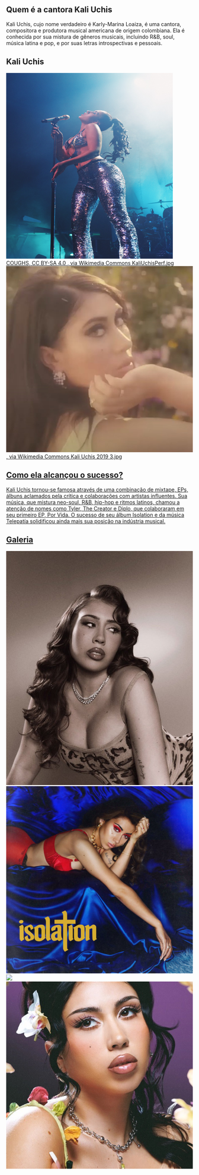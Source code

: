 <!--Jullya Caroline 2°E 13/08/25 -->

<section id="Kali Uchis" class="my-5 pt-6 secao-Kali">
        <div class="container d-flex align-items-center ">
                <div class="col-5">
                        <h2> Quem é a cantora Kali Uchis</h2>
                        <p class="p-2">Kali Uchis, cujo nome verdadeiro é Karly-Marina Loaiza, é uma cantora, compositora e produtora musical americana de origem colombiana. Ela é conhecida por sua mistura de gêneros musicais, incluindo R&B, soul, música latina e pop, e por suas letras introspectivas e pessoais. </p>
                </div>
        </div>
</section>
<section id="inicio" class="my-5">
        <div class="inicio-fundo d-flex justify-content-between align-items-center">
                <div class="esquerda-conteudo">
                        <h1 class="display-4 text-white fst-italic fw-bold">Kali Uchis</h1>
                        <img src="KaliUchisPerf.jpg" class="mb-3" width="450"
                                height="500" loading="lazy">
                        <a href="#kali Uchis"
                                class="btn btn-primary btn-lg botao-inicio fw-semibold">COUGHS, CC BY-SA 4.0 <https://creativecommons.org/licenses/by-sa/4.0>, via Wikimedia Commons
KaliUchisPerf.jpg

</div>
                <img src="Kali_Uchis_2019_3.jpg" class="img-fluid img-inicio" width="600" heigth="600"> 
            <href= Finish Line, CC BY 3.0 <https://creativecommons.org/licenses/by/3.0>, via Wikimedia Commons
Kali Uchis 2019 3.jpg
            </div>
</section>

<section id="tropicalia" class="my-5 pt-6 secao-tropicalia">
        <div class="container d-flex align-items-center">
                <div class="col-4 d-flex justify-content-center">
                </div>
                <div class="col-5">
                        <h2>Como ela alcançou o sucesso?</h2>
                        <p class="p-2">Kali Uchis tornou-se famosa através de uma combinação de mixtape, EPs, álbuns aclamados pela crítica e colaborações com artistas influentes. Sua música, que mistura neo-soul, R&B, hip-hop e ritmos latinos, chamou a atenção de nomes como Tyler, The Creator e Diplo, que colaboraram em seu primeiro EP, Por Vida. O sucesso de seu álbum Isolation e da música Telepatía solidificou ainda mais sua posição na indústria musical. </p>
                </div>
        </div>
</section>

<section id="galeria">
        <h2 class="text-center pt-5">Galeria</h2>
        <div class="container p-3 mt-3 fundo-galeria">
        <div>
                <div class="row justify-content-md-center">
                        <div class="col-md-4">
                                <img src="w660_1290621_kali2.jpg"
                                        class="img-fluid rounded-5" loading="lazy">
                        </div>
                        <div class="col-md-4">
                                <img src="kali-uchis-5acb9d825b904.jpg" class="img-fluid rounded-5"
                                        loading="lazy">
                        </div>
                </div>
                <div class="row mt-4 justify-content-md-center">
                        <div class="col-md-4">
                                <img src="102774584_kali1.jpg" class="img-fluid rounded-5" loading="lazy">
                        </div>
                        <div class="col-md-4">
                                <img src="kali-uchis.jpg"
                                        class="img-fluid rounded-5" loading="lazy">
                        </div>
                </div>
         </div>
</section>

